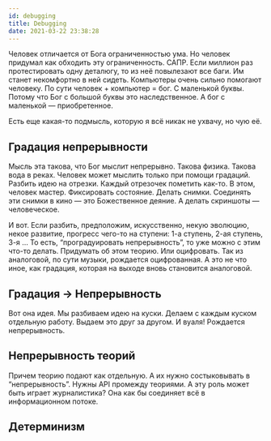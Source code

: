 ```yaml
---
id: debugging
title: Debugging
date: 2021-03-22 23:38:28
---
```


Человек отличается от Бога ограниченностью ума. Но человек придумал как обходить эту ограниченность. САПР. Если миллион раз протестировать одну деталюгу, то из неё повылезают все баги. Им станет некомфортно в ней сидеть. Компьютеры очень сильно помогают человеку. По сути человек + компьютер = бог. С маленькой буквы. Потому что Бог с большой буквы это наследственное. А бог с маленькой — приобретенное.

Есть еще какая-то подмысль, которую я всё никак не ухвачу, но чую её.

## Градация непрерывности

Мысль эта такова, что Бог мыслит непрерывно. Такова физика. Такова вода в реках. Человек может мыслить только при помощи градаций. Разбить идею на отрезки. Каждый отрезочек пометить как-то. В этом, человек мастер. Фиксировать состояние. Делать снимки. Соединять эти снимки в кино — это Божественное деяние. А делать скриншоты — человеческое.

И вот. Если разбить, предположим, искусственно, некую эволюцию, некое развитие, прогресс чего-то на ступени: 1-а ступень, 2-ая ступень, 3-я … То есть, “проградуировать непрерывность”, то уже можно с этим что-то делать. Придумать об этом теорию. Или оцифровать. Так из аналоговой, по сути музыки, рождается оцифрованная. А это не что иное, как градация, которая на выходе вновь становится аналоговой.

## Градация -> Непрерывность

Вот она идея. Мы разбиваем идею на куски. Делаем с каждым куском отдельную работу. Выдаем это друг за другом. И вуаля! Рождается непрерывность.

## Непрерывность теорий

Причем теорию подают как отдельную. А их нужно состыковывать в “непрерывность”. Нужны API промежду теориями. А эту роль может быть играет журналистика? Она как бы соединяет всё в информационном потоке.

## Детерминизм
